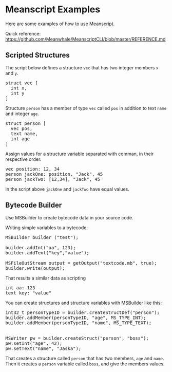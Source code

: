 # Meanscript Examples

Here are some examples of how to use Meanscript.

Quick reference:<br>
https://github.com/Meanwhale/MeanscriptCLI/blob/master/REFERENCE.md

## Scripted Structures

The script below defines a structure `vec` that has two integer members `x` and `y`.

<pre>
struct vec [
  int x,
  int y
]
</pre>

Structure `person` has a member of type `vec` called `pos` in addition to text `name` and integer `age`.

<pre>
struct person [
  vec pos,
  text name,
  int age
]
</pre>

Assign values for a structure variable separated with comman, in their respective order.

<pre>
vec position: 12, 34
person jackOne: position, "Jack", 45
person jackTwo: [12,34], "Jack", 45
</pre>

In the script above `jackOne` and `jackTwo` have equal values.

## Bytecode Builder

Use MSBuilder to create bytecode data in your source code.

Writing simple variables to a bytecode:

<pre>
MSBuilder builder ("test");

builder.addInt("aa", 123);
builder.addText("key","value");

MSFileOutStream output = getOutput("textcode.mb", true);
builder.write(output);
</pre>

That results a similar data as scripting

<pre>
int aa: 123
text key: "value"
</pre>

You can create structures and structure variables with MSBuilder like this:

<pre>
int32_t personTypeID = builder.createStructDef("person");
builder.addMember(personTypeID, "age", MS_TYPE_INT);
builder.addMember(personTypeID, "name", MS_TYPE_TEXT);


MSWriter pw = builder.createStruct("person", "boss");
pw.setInt("age", 42);
pw.setText("name", "Jaska");
</pre>

That creates a structure called `person` that has two members, `age` and `name`.
Then it creates a `person` variable called `boss`, and give the members values.
